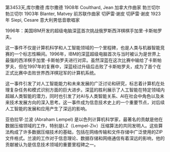 第3453天,库尔撒德
库尔撒德 1908年
Coulthard, Jean 加拿大作曲家
勃兰切尔
勃兰切尔 1903年
Blanter, Matvey 前苏联作曲家
切萨雷·谢皮
切萨雷·谢皮 1923年
Siepi, Cesare 意大利男低音歌唱家

1996年：美国IBM开发的超级电脑深蓝首次挑战俄罗斯西洋棋棋手加里·卡斯帕罗夫。

这一事件不仅是计算机科学和人工智能领域的一个里程碑，也是人类与机器智能竞赛的一个标志性瞬间。1996年，IBM的深蓝超级电脑首次与当时被认为是世界上最强的西洋棋手加里·卡斯帕罗夫进行对弈。虽然深蓝在这次比赛中输给了卡斯帕罗夫，但在1997年的复赛中，深蓝经过升级后击败了卡斯帕罗夫，成为了首个在正式比赛中击败世界西洋棋冠军的计算机系统。

这一事件引发了对人工智能能力和未来发展的广泛讨论和研究，标志着计算机在处理复杂任务和模式识别方面的巨大进步。深蓝的胜利展示了人工智能在特定领域内超越人类智能的潜力，同时也引发了对AI与人类智能关系、AI在社会中角色以及未来技术发展方向的深入思考。这一事件成为信息技术史上的一个重要节点，对后续人工智能的发展和应用产生了深远的影响。

亚伯拉罕·兰波 (Abraham Lempel) 是以色列计算机科学家，最著名的贡献是他在数据压缩领域的工作，特别是LZ（Lempel-Ziv）压缩算法的共同发明人。这些算法构成了许多数据压缩技术的基础，包括在网络传输和文件存储中广泛使用的ZIP文件格式。兰波的工作对于信息理论、数据存储和网络通信有着深远的影响，他的贡献被认为是信息技术领域的重要里程碑之一。